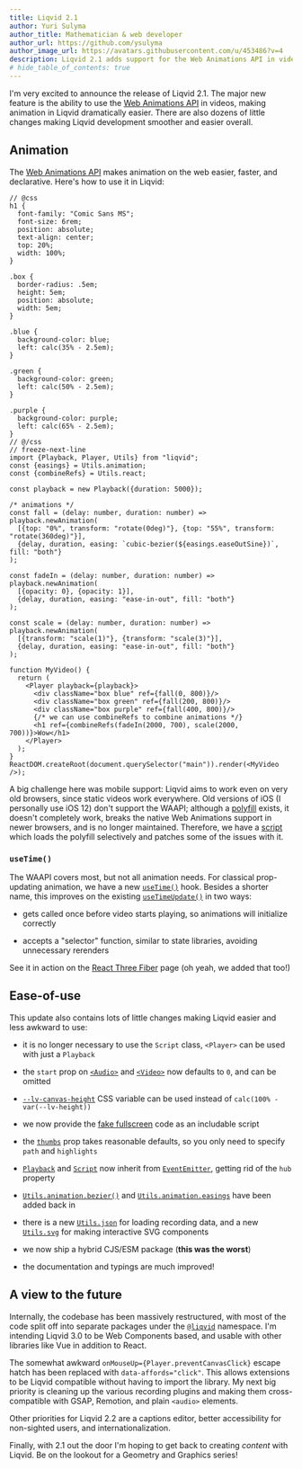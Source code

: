 ```yaml
---
title: Liqvid 2.1
author: Yuri Sulyma
author_title: Mathematician & web developer
author_url: https://github.com/ysulyma
author_image_url: https://avatars.githubusercontent.com/u/453486?v=4
description: Liqvid 2.1 adds support for the Web Animations API in videos. 
# hide_table_of_contents: true
---
```


I'm very excited to announce the release of Liqvid 2.1. The major new feature is the ability to use the [Web Animations API](https://developer.mozilla.org/en-US/docs/Web/API/Web_Animations_API/Using_the_Web_Animations_API) in videos, making animation in Liqvid dramatically easier. There are also dozens of little changes making Liqvid development smoother and easier overall.

<!-- truncate -->

## Animation

The [Web Animations API](https://developer.mozilla.org/en-US/docs/Web/API/Web_Animations_API/Using_the_Web_Animations_API) makes animation on the web easier, faster, and declarative. Here's how to use it in Liqvid:

```tsx liqvid
// @css
h1 {
  font-family: "Comic Sans MS";
  font-size: 6rem;
  position: absolute;
  text-align: center;
  top: 20%;
  width: 100%;
}

.box {
  border-radius: .5em;
  height: 5em;
  position: absolute;
  width: 5em;
}

.blue {
  background-color: blue;
  left: calc(35% - 2.5em);
}

.green {
  background-color: green;
  left: calc(50% - 2.5em);
}

.purple {
  background-color: purple;
  left: calc(65% - 2.5em);
}
// @/css
// freeze-next-line
import {Playback, Player, Utils} from "liqvid";
const {easings} = Utils.animation;
const {combineRefs} = Utils.react;

const playback = new Playback({duration: 5000});

/* animations */
const fall = (delay: number, duration: number) => playback.newAnimation(
  [{top: "0%", transform: "rotate(0deg)"}, {top: "55%", transform: "rotate(360deg)"}],
  {delay, duration, easing: `cubic-bezier(${easings.easeOutSine})`, fill: "both"}
);

const fadeIn = (delay: number, duration: number) => playback.newAnimation(
  [{opacity: 0}, {opacity: 1}],
  {delay, duration, easing: "ease-in-out", fill: "both"}
);

const scale = (delay: number, duration: number) => playback.newAnimation(
  [{transform: "scale(1)"}, {transform: "scale(3)"}],
  {delay, duration, easing: "ease-in-out", fill: "both"}
);

function MyVideo() {
  return (
    <Player playback={playback}>
      <div className="box blue" ref={fall(0, 800)}/>
      <div className="box green" ref={fall(200, 800)}/>
      <div className="box purple" ref={fall(400, 800)}/>
      {/* we can use combineRefs to combine animations */}
      <h1 ref={combineRefs(fadeIn(2000, 700), scale(2000, 700))}>Wow</h1>
    </Player>
  );
}
ReactDOM.createRoot(document.querySelector("main")).render(<MyVideo />);
```

A big challenge here was mobile support: Liqvid aims to work even on very old browsers, since static videos work everywhere. Old versions of iOS (I personally use iOS 12) don't support the WAAPI; although a [polyfill](https://github.com/web-animations/web-animations-js) exists, it doesn't completely work, breaks the native Web Animations support in newer browsers, and is no longer maintained. Therefore, we have a [script](/docs/guide/mobile#web-animations) which loads the polyfill selectively and patches some of the issues with it.

### `useTime()`

The WAAPI covers most, but not all animation needs. For classical prop-updating animation, we have a new [`useTime()`](/docs/reference/hooks#useTime) hook. Besides a shorter name, this improves on the existing [`useTimeUpdate()`](/docs/reference/hooks#useTimeUpdate) in two ways:

* gets called once before video starts playing, so animations will initialize correctly

* accepts a "selector" function, similar to state libraries, avoiding unnecessary rerenders

See it in action on the [React Three Fiber](/docs/integrations/three) page (oh yeah, we added that too!)

## Ease-of-use

This update also contains lots of little changes making Liqvid easier and less awkward to use:

* it is no longer necessary to use the `Script` class, `<Player>` can be used with just a `Playback`

* the `start` prop on [`<Audio>`](/docs/reference/Audio) and [`<Video>`](/docs/reference/Video) now defaults to `0`, and can be omitted

* [`--lv-canvas-height`](/docs/reference/css) CSS variable can be used instead of `calc(100% - var(--lv-height))`

* we now provide the [fake fullscreen](/docs/guide/mobile#fake-fullscreen) code as an includable script

* the [`thumbs`](/docs/reference/Player#thumbs) prop takes reasonable defaults, so you only need to specify `path` and `highlights`

* [`Playback`](/docs/reference/Playback) and [`Script`](/docs/reference/Script) now inherit from [`EventEmitter`](https://nodejs.org/dist/v11.13.0/docs/api/events.html#events_class_eventemitter), getting rid of the `hub` property

* [`Utils.animation.bezier()`](/docs/reference/Utils/animation#bezier) and [`Utils.animation.easings`](/docs/reference/Utils/animation#easings) have been added back in

* there is a new [`Utils.json`](/docs/reference/Utils/json) for loading recording data, and a new [`Utils.svg`](/docs/reference/Utils/svg) for making interactive SVG components

* we now ship a hybrid CJS/ESM package (**this was the worst**)

* the documentation and typings are much improved!

## A view to the future

Internally, the codebase has been massively restructured, with most of the code split off into separate packages under the [`@liqvid`](https://www.npmjs.com/org/liqvid) namespace. I'm intending Liqvid 3.0 to be Web Components based, and usable with other libraries like Vue in addition to React.

The somewhat awkward `onMouseUp={Player.preventCanvasClick}` escape hatch has been replaced with `data-affords="click"`. This allows extensions to be Liqvid compatible without having to import the library. My next big priority is cleaning up the various recording plugins and making them cross-compatible with GSAP, Remotion, and plain `<audio>` elements.

Other priorities for Liqvid 2.2 are a captions editor, better accessibility for non-sighted users, and internationalization.

Finally, with 2.1 out the door I'm hoping to get back to creating *content* with Liqvid. Be on the lookout for a Geometry and Graphics series!